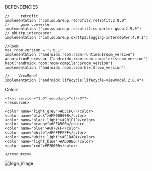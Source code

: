 DEPENDENCIES

    //     retrofit
    implementation ("com.squareup.retrofit2:retrofit:2.9.0")
    //     gson converter
    implementation ("com.squareup.retrofit2:converter-gson:2.9.0")
    // okHttp interceptor
    implementation ("com.squareup.okhttp3:logging-interceptor:4.9.1")

    //Room
    val room_version = "2.6.1"
    implementation ("androidx.room:room-runtime:$room_version")
    annotationProcessor ("androidx.room:room-compiler:$room_version")
    kapt("androidx.room:room-compiler:$room_version")
    implementation ("androidx.room:room-ktx:$room_version")

    //    ViewModel
    implementation ("androidx.lifecycle:lifecycle-viewmodel:2.8.4")

Colors

    <?xml version="1.0" encoding="utf-8"?>
    <resources>

    <color name="light_grey">#D3CFCF</color>
    <color name="black">#FF000000</color>
    <color name="black_light">#201F1F</color>
    <color name="orange">#FFA500</color>
    <color name="blue">#007BFF</color>
    <color name="white">#FFFFFFFF</color>
    <color name="white_light">#E1DADA</color>
    <color name="light_blue">#ADD8E6</color>
    <color name="red">#FF0000</color>

    </resources>


![logo_image](https://github.com/user-attachments/assets/cff41f99-0e56-4cf3-8d16-6b823c3a7d69)

